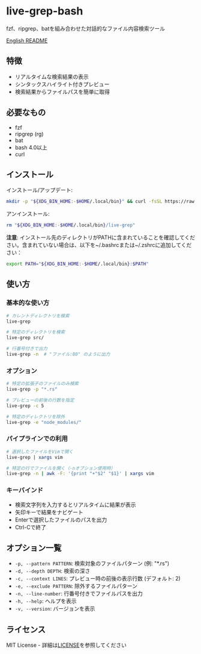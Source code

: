 # live-grep-bash

fzf、ripgrep、batを組み合わせた対話的なファイル内容検索ツール

[English README](README.md)

## 特徴

- リアルタイムな検索結果の表示
- シンタックスハイライト付きプレビュー
- 検索結果からファイルパスを簡単に取得

## 必要なもの

- fzf
- ripgrep (rg)
- bat
- bash 4.0以上
- curl

## インストール

インストール/アップデート:

```bash
mkdir -p "${XDG_BIN_HOME:-$HOME/.local/bin}" && curl -fsSL https://raw.githubusercontent.com/ymat19/live-grep-bash/main/live-grep -o "${XDG_BIN_HOME:-$HOME/.local/bin}/live-grep" && chmod +x "${XDG_BIN_HOME:-$HOME/.local/bin}/live-grep"
```

アンインストール:

```bash
rm "${XDG_BIN_HOME:-$HOME/.local/bin}/live-grep"
```

**注意**: インストール先のディレクトリがPATHに含まれていることを確認してください。含まれていない場合は、以下を~/.bashrcまたは~/.zshrcに追加してください：

```bash
export PATH="${XDG_BIN_HOME:-$HOME/.local/bin}:$PATH"
```

## 使い方

### 基本的な使い方

```bash
# カレントディレクトリを検索
live-grep

# 特定のディレクトリを検索
live-grep src/

# 行番号付きで出力
live-grep -n  # "ファイル:80" のように出力
```

### オプション

```bash
# 特定の拡張子のファイルのみ検索
live-grep -p "*.rs"

# プレビューの前後の行数を指定
live-grep -c 5

# 特定のディレクトリを除外
live-grep -e "node_modules/"
```

### パイプラインでの利用

```bash
# 選択したファイルをVimで開く
live-grep | xargs vim

# 特定の行でファイルを開く（-nオプション使用時）
live-grep -n | awk -F: '{print "+"$2" "$1}' | xargs vim
```

### キーバインド

- 検索文字列を入力するとリアルタイムに結果が表示
- 矢印キーで結果をナビゲート
- Enterで選択したファイルのパスを出力
- Ctrl-Cで終了

## オプション一覧

- `-p, --pattern PATTERN`: 検索対象のファイルパターン (例: "*.rs")
- `-d, --depth DEPTH`: 検索の深さ
- `-c, --context LINES`: プレビュー時の前後の表示行数 (デフォルト: 2)
- `-e, --exclude PATTERN`: 除外するファイルパターン
- `-n, --line-number`: 行番号付きでファイルパスを出力
- `-h, --help`: ヘルプを表示
- `-v, --version`: バージョンを表示

## ライセンス

MIT License - 詳細は[LICENSE](LICENSE)を参照してください
